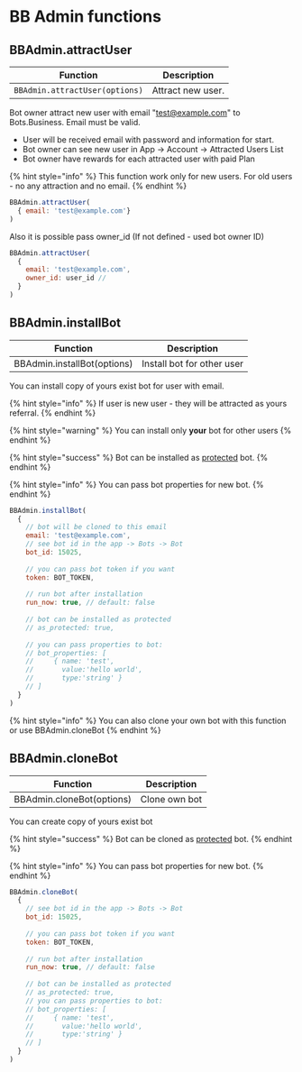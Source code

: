 # BB Admin functions

## BBAdmin.attractUser

| Function                       | Description        |
| ------------------------------ | ------------------ |
| `BBAdmin.attractUser(options)` | Attract new user.  |

Bot owner attract new user with email "test@example.com" to Bots.Business. Email must be valid.&#x20;

* User will be received email with password and information for start.
* Bot owner can see new user in App -> Account -> Attracted Users List
* Bot owner have rewards for each attracted user with paid Plan

{% hint style="info" %}
This function work only for new users. For old users - no any attraction and no email.
{% endhint %}

```javascript
BBAdmin.attractUser(
  { email: 'test@example.com'}
)
```

Also it is possible pass owner\_id (If not defined - used bot owner ID)

```javascript
BBAdmin.attractUser(
  { 
    email: 'test@example.com',
    owner_id: user_id // 
  }
)
```

## BBAdmin.installBot

| Function                    | Description                |
| --------------------------- | -------------------------- |
| BBAdmin.installBot(options) | Install bot for other user |

You can install copy of yours exist bot for user with email.

{% hint style="info" %}
If user is new user - they will be attracted as yours referral.
{% endhint %}

{% hint style="warning" %}
You can install only **your** bot for other users
{% endhint %}

{% hint style="success" %}
Bot can be installed as [protected](https://help.bots.business/protected-bot) bot.
{% endhint %}

{% hint style="info" %}
You can pass bot properties for new bot.
{% endhint %}

```javascript
BBAdmin.installBot(
  { 
    // bot will be cloned to this email
    email: 'test@example.com',
    // see bot id in the app -> Bots -> Bot
    bot_id: 15025,
    
    // you can pass bot token if you want
    token: BOT_TOKEN,
    
    // run bot after installation
    run_now: true, // default: false
    
    // bot can be installed as protected
    // as_protected: true,
    
    // you can pass properties to bot:
    // bot_properties: [
    //     { name: 'test',
    //       value:'hello world',
    //       type:'string' }
    // ]
  }
)
```

{% hint style="info" %}
You can also clone your own bot with this function or use BBAdmin.cloneBot
{% endhint %}

## BBAdmin.cloneBot

| Function                  | Description   |
| ------------------------- | ------------- |
| BBAdmin.cloneBot(options) | Clone own bot |

You can create copy of yours exist bot

{% hint style="success" %}
Bot can be cloned as [protected](https://help.bots.business/protected-bot) bot.
{% endhint %}

{% hint style="info" %}
You can pass bot properties for new bot.
{% endhint %}

```javascript
BBAdmin.cloneBot(
  { 
    // see bot id in the app -> Bots -> Bot
    bot_id: 15025,
    
    // you can pass bot token if you want
    token: BOT_TOKEN,
    
    // run bot after installation
    run_now: true, // default: false
    
    // bot can be installed as protected
    // as_protected: true,
    // you can pass properties to bot:
    // bot_properties: [
    //     { name: 'test',
    //       value:'hello world',
    //       type:'string' }
    // ]
  }
)
```

